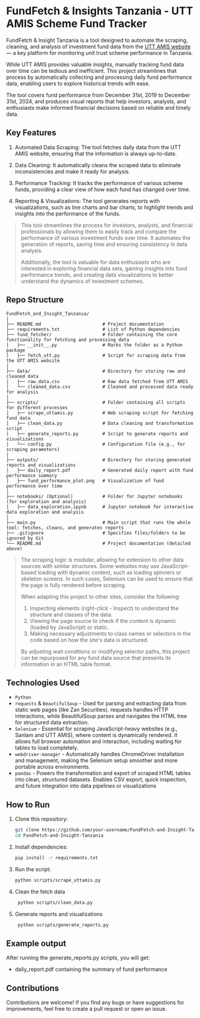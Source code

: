 # FundFetch & Insights Tanzania - UTT AMIS Scheme Fund Tracker

FundFetch & Insight Tanzania is a tool designed to automate the scraping, cleaning, and analysis of investment fund data from the [UTT AMIS website](https://uttamis.co.tz/fund-performance) — a key platform for monitoring unit trust scheme performance in Tanzania.

While UTT AMIS provides valuable insights, manually tracking fund data over time can be tedious and inefficient. This project streamlines that process by automatically collecting and processing daily fund performance data, enabling users to explore historical trends with ease.

The tool covers fund performance from December 31st, 2019 to December 31st, 2024, and produces visual reports that help investors, analysts, and enthusiasts make informed financial decisions based on reliable and timely data.

## Key Features
1. Automated Data Scraping: The tool fetches daily data from the UTT AMIS website, ensuring that the information is always up-to-date.
  
2. Data Cleaning: It automatically cleans the scraped data to eliminate inconsistencies and make it ready for analysis.
  
3. Performance Tracking: It tracks the performance of various scheme funds, providing a clear view of how each fund has changed over time.
   
4. Reporting & Visualizations: The tool generates reports with visualizations, such as line charts and bar charts, to highlight trends and insights into the performance of the funds.

> This tool streamlines the process for investors, analysts, and financial professionals by allowing them to easily track and compare the performance of various investment funds over time. It automates the generation of reports, saving time and ensuring consistency in data analysis.
> 
> Additionally, the tool is valuable for data enthusiasts who are interested in exploring financial data sets, gaining insights into fund performance trends, and creating data visualizations to better understand the dynamics of investment schemes.

## Repo Structure
```
FundFetch_and_Insight_Tanzania/
│
├── README.md                       # Project documentation
├── requirements.txt                # List of Python dependencies
├── fund_fetcher/                   # Folder containing the core functionality for fetching and processing data
│   ├── __init__.py                 # Marks the folder as a Python package
│   ├── fetch_utt.py                # Script for scraping data from the UTT AMIS website
│
├── data/                           # Directory for storing raw and cleaned data
│   ├── raw_data.csv                # Raw data fetched from UTT AMIS
│   └── cleaned_data.csv            # Cleaned and processed data ready for analysis
│
├── scripts/                        # Folder containing all scripts for different processes
│   ├── scrape_uttamis.py           # Web scraping script for fetching fund data
│   ├── clean_data.py               # Data cleaning and transformation script
│   ├── generate_reports.py         # Script to generate reports and visualizations
│   └── config.py                   # Configuration file (e.g., for scraping parameters)
│
├── outputs/                        # Directory for storing generated reports and visualizations
│   ├── daily_report.pdf            # Generated daily report with fund performance summary
│   ├── fund_performance_plot.png   # Visualization of fund performance over time
│
├── notebooks/ (Optional)           # Folder for Jupyter notebooks (for exploration and analysis)
│   ├── data_exploration.ipynb      # Jupyter notebook for interactive data exploration and analysis
│
├── main.py                         # Main script that runs the whole tool: fetches, cleans, and generates reports
├── .gitignore                      # Specifies files/folders to be ignored by Git
└── README.md                       # Project documentation (detailed above)

```
> The scraping logic is modular, allowing for extension to other data sources with similar structures. Some websites may use JavaScript-based loading with dynamic content, such as loading spinners or skeleton screens. In such cases, Selenium can be used to ensure that the page is fully rendered before scraping.
> 
> When adapting this project to other sites, consider the following:
>
> 1. Inspecting elements (right-click - Inspect) to understand the structure and classes of the data.
> 2. Viewing the page source to check if the content is dynamic (loaded by JavaScript) or static.
> 3. Making necessary adjustments to class names or selectors in the code based on how the site's data is structured.
>
> By adjusting wait conditions or modifying selector paths, this project can be repurposed for any fund data source that presents its information in an HTML table format.

## Technologies Used
- `Python`
- `requests` & `BeautifulSoup` - Used for parsing and extracting data from static web pages (like Zan Securities). requests handles HTTP interactions, while BeautifulSoup parses and navigates the HTML tree for structured data extraction.
- `Selenium` - Essential for scraping JavaScript-heavy websites (e.g., Sanlam and UTT AMIS), where content is dynamically rendered. It allows full browser automation and interaction, including waiting for tables to load completely.
- `webdriver-manager` - Automatically handles ChromeDriver installation and management, making the Selenium setup smoother and more portable across environments.
- `pandas` - Powers the transformation and export of scraped HTML tables into clean, structured datasets. Enables CSV export, quick inspection, and future integration into data pipelines or visualizations

## How to Run
1. Clone this repository:
    ```bash
    git clone https://github.com/your-username/FundFetch-and-Insight-Tanzania.git
    cd FundFetch-and-Insight-Tanzania
    ```

2. Install dependencies:
    ```bash
    pip install -r requirements.txt
    ```

3. Run the script:
    ```bash
    python scripts/scrape_uttamis.py
    ```

4. Clean the fetch data
   ```bash
    python scripts/clean_data.py
    ```
5. Generate reports and visualizations
   ```bash
    python scripts/generate_reports.py
    ```
## Example output
After running the generate_reports.py scripts, you will get:
   - daily_report.pdf containing the summary of fund performance

## Contributions
Contributions are welcome! If you find any bugs or have suggestions for improvements, feel free to create a pull request or open an issue.
